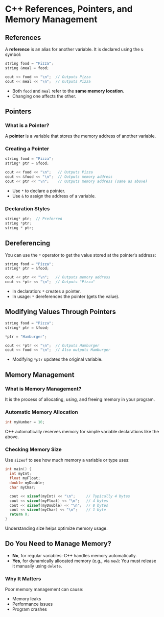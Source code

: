 # C++ References, Pointers, and Memory Management

## References

A **reference** is an alias for another variable. It is declared using the `&` symbol:

```cpp
string food = "Pizza";
string &meal = food;

cout << food << "\n";  // Outputs Pizza
cout << meal << "\n";  // Outputs Pizza
```

- Both `food` and `meal` refer to the **same memory location**.
- Changing one affects the other.

## Pointers

### What is a Pointer?

A **pointer** is a variable that stores the memory address of another variable.

### Creating a Pointer

```cpp
string food = "Pizza";
string* ptr = &food;

cout << food << "\n";   // Outputs Pizza
cout << &food << "\n";  // Outputs memory address
cout << ptr << "\n";    // Outputs memory address (same as above)
```

- Use `*` to declare a pointer.
- Use `&` to assign the address of a variable.

### Declaration Styles

```cpp
string* ptr;  // Preferred
string *ptr;
string * ptr;
```

## Dereferencing

You can use the `*` operator to get the value stored at the pointer’s address:

```cpp
string food = "Pizza";
string* ptr = &food;

cout << ptr << "\n";   // Outputs memory address
cout << *ptr << "\n";  // Outputs "Pizza"
```

- In declaration: `*` creates a pointer.
- In usage: `*` dereferences the pointer (gets the value).

## Modifying Values Through Pointers

```cpp
string food = "Pizza";
string* ptr = &food;

*ptr = "Hamburger";

cout << *ptr << "\n";  // Outputs Hamburger
cout << food << "\n";  // Also outputs Hamburger
```

- Modifying `*ptr` updates the original variable.

## Memory Management

### What is Memory Management?

It is the process of allocating, using, and freeing memory in your program.

### Automatic Memory Allocation

```cpp
int myNumber = 10;
```

C++ automatically reserves memory for simple variable declarations like the above.

### Checking Memory Size

Use `sizeof` to see how much memory a variable or type uses:

```cpp
int main() {
  int myInt;
  float myFloat;
  double myDouble;
  char myChar;

  cout << sizeof(myInt) << "\n";     // Typically 4 bytes
  cout << sizeof(myFloat) << "\n";   // 4 bytes
  cout << sizeof(myDouble) << "\n";  // 8 bytes
  cout << sizeof(myChar) << "\n";    // 1 byte
  return 0;
}
```

Understanding size helps optimize memory usage.

## Do You Need to Manage Memory?

- **No**, for regular variables: C++ handles memory automatically.
- **Yes**, for dynamically allocated memory (e.g., via `new`): You must release it manually using `delete`.

### Why It Matters

Poor memory management can cause:

- Memory leaks
- Performance issues
- Program crashes
